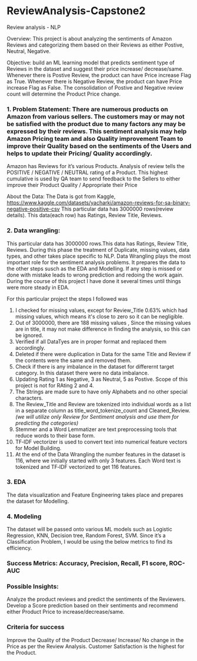 # ReviewAnalysis-Capstone2
Review analysis - NLP

Overview:
This project is about analyzing the sentiments of Amazon Reviews and categorizing them based on their Reviews as either Postive, Neutral, Negative.

Objective: build an ML learning model that predicts sentiment type of Reviews in the dataset and suggest their price increase/ decrease/same. Whenever there is Postive Review, the product can have Price increase Flag as True. Whenever there is Negative Review, the product can have Price increase Flag as False. The consolidation of Postive and Negative review count will determine the Product Price change. 

### 1. Problem Statement: There are numerous products on Amazon from various sellers. The customers may or may not be satisfied with the product due to many factors any may be expressed by their reviews. This sentiment analysis may help Amazon Pricing team and also Quality improvement Team to improve their Quality based on the sentiments of the Users and helps to update their Pricing/ Quality accordingly.

Amazon has Reviews for it’s various Products. Analysis of review tells the POSITIVE / NEGATIVE / NEUTRAL rating of a Product. This highest cumulative is used by QA team to send feedback to the Sellers to either improve their Product Quality / Appropriate their Price


About the Data:
The Data is got from Kaggle, https://www.kaggle.com/datasets/yacharki/amazon-reviews-for-sa-binary-negative-positive-csv
This particular data has 3000000 rows(review details). This data(each row) has Ratings, Review Title, Reviews.

### 2. Data wrangling:
This particular data has 3000000 rows.This data has Ratings, Review Title, Reviews.
During this phase the treatment of Duplicate, missing values, data types, and other takes place specific to NLP.
Data Wrangling plays the most important role for the sentiment analysis problems. It prepares the data to the other steps susch as the EDA and Modelling. If any step is missed or done with mistake leads to wrong prediction and redoing the work again. During the course of this project I have done it several times until things were more steady in EDA.

For this particular project the steps I followed was
1. I checked for missing values, except for Review_Title    0.63% which had missing values, which means it's close to zero so it can be negligible.
2. Out of 3000000, there are 188 missing values , Since the missing values are in title, it may not make difference in finding the analysis, so this can be ignored.
3. Verified if all DataTyes are in proper format and replaced them accordingly.
4. Deleted if there were duplication in Data for the same Title and Review if the contents were the same and removed them.
5. Check if there is any imbalance in the dataset for differernt target category. In this dataset there were no data imbalance.
6. Updating Rating 1 as Negative, 3 as Neutral, 5 as Postive. Scope of this project is not for RAting 2 and 4.
7. The Strings are made sure to have only Alphabets and no other special characters.
8. The Review_Title and Review are tokenized into individual words as a list in a separate column as title_word_tokenize_count and Cleaned_Review. <i> (we will utilize only Review for Sentiment analysis and use them for predicting the categories) </i>
9. Stemmer and a Word Lemmatizer are text preprocessing tools that reduce words to their base form.
10. TF‑IDF vectorizer is used to convert text into numerical feature vectors for Model Building.
11. At the end of the Data Wrangling the number features in the dataset is 116, where we initially started with only 3 features. Each Word text is tokenized and TF‑IDF vectorized to get 116 features.

### 3. EDA
The data visualization and Feature Engineering takes place and prepares the dataset for Modelling.

### 4. Modeling
The dataset will be passed onto various ML models such as Logistic Regression, KNN, Decision tree, Random Forest, SVM.
Since it’s a Classification Problem, I would be using the below metrics to find its efficiency.


### Success Metrics:  Accuracy, Precision, Recall, F1 score, ROC-AUC 

### Possible Insights: 
Analyze the product reviews and predict the sentiments of the Reviewers.
Develop a Score prediction based on their sentiments and recommend either Product Price to increase/decrease/same.

### Criteria for success
Improve the Quality of the Product
Decrease/ Increase/ No change in the Price as per the Review Analysis.
Customer Satisfaction is the highest for the Product.


